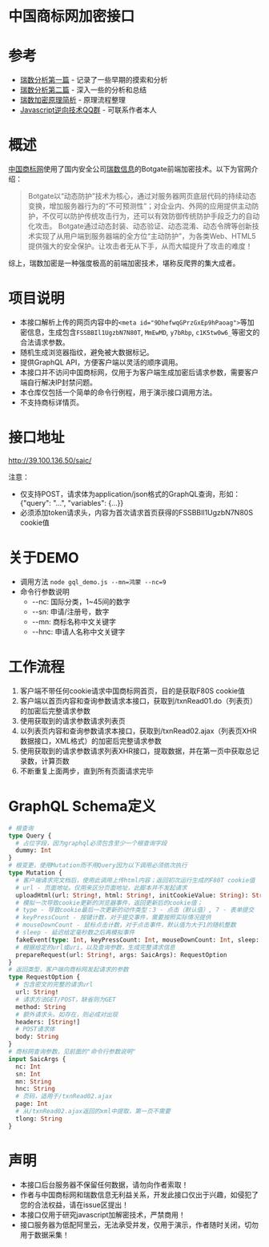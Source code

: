 # 中国商标网加密接口

# 参考
* [瑞数分析第一篇](https://segmentfault.com/a/1190000017286304) - 记录了一些早期的摸索和分析
* [瑞数分析第二篇](https://segmentfault.com/a/1190000017541235) - 深入一些的分析和总结
* [瑞数加密原理简析](https://segmentfault.com/a/1190000018311861) - 原理流程整理
* [Javascript逆向技术QQ群](https://jq.qq.com/?_wv=1027&k=5Bcu3YU) - 可联系作者本人

# 概述
[中国商标网](http://wsjs.saic.gov.cn)使用了国内安全公司[瑞数信息](https://www.riversecurity.com.cn)的Botgate前端加密技术。以下为官网介绍：
>Botgate以“动态防护”技术为核心，通过对服务器网页底层代码的持续动态变换，增加服务器行为的“不可预测性”；对企业内、外网的应用提供主动防护，不仅可以防护传统攻击行为，还可以有效防御传统防护手段乏力的自动化攻击。
>Botgate通过动态封装、动态验证、动态混淆、动态令牌等创新技术实现了从用户端到服务器端的全方位“主动防护”，为各类Web、HTML5提供强大的安全保护。让攻击者无从下手，从而大幅提升了攻击的难度！

综上，瑞数加密是一种强度极高的前端加密技术，堪称反爬界的集大成者。

# 项目说明
* 本接口解析上传的网页内容中的`<meta id="9DhefwqGPrzGxEp9hPaoag">`等加密信息，生成包含`FSSBBIl1UgzbN7N80T`, `MmEwMD`, `y7bRbp`, `c1K5tw0w6_`等密文的合法请求参数。
* 随机生成浏览器指纹，避免被大数据标记。
* 提供GraphQL API，方便客户端以灵活的顺序调用。
* 本接口并不访问中国商标网，仅用于为客户端生成加密后请求参数，需要客户端自行解决IP封禁问题。
* 本仓库仅包括一个简单的命令行例程，用于演示接口调用方法。
* 不支持商标详情页。

# 接口地址
  http://39.100.136.50/saic/
  
  注意：
  * 仅支持POST，请求体为application/json格式的GraphQL查询，形如：{"query": "...", "variables": {...}}
  * 必须添加token请求头，内容为首次请求首页获得的FSSBBIl1UgzbN7N80S cookie值

# 关于DEMO
* 调用方法
  `node gql_demo.js --mn=鸿蒙 --nc=9`
* 命令行参数说明
  * --nc: 国际分类，1~45间的数字
  * --sn: 申请/注册号，数字
  * --mn: 商标名称中文关键字
  * --hnc: 申请人名称中文关键字

# 工作流程
1. 客户端不带任何cookie请求中国商标网首页，目的是获取F80S cookie值
1. 客户端以首页内容和查询参数请求本接口，获取到/txnRead01.do（列表页）的加密后完整请求参数
1. 使用获取到的请求参数请求列表页
1. 以列表页内容和查询参数请求本接口，获取到/txnRead02.ajax（列表页XHR数据接口，XML格式）的加密后完整请求参数
1. 使用获取到的请求参数请求列表XHR接口，提取数据，并在第一页中获取总记录数，计算页数
1. 不断重复上面两步，直到所有页面请求完毕

# GraphQL Schema定义
```graphql
# 根查询
type Query {
  # 占位字段，因为graphql必须包含至少一个根查询字段
  dummy: Int
}
# 根变更，使用Mutation而不用Query因为以下调用必须依次执行
type Mutation {
  # 客户端请求完文档后，使用此调用上传html内容；返回初次运行生成的F80T cookie值
  # url - 页面地址。仅用来区分页面地址，此脚本并不发起请求
  uploadHtml(url: String!, html: String!, initCookieValue: String): String
  # 模拟一次导致cookie更新的浏览器事件，返回更新后的cookie值；
  # type - 导致cookie最后一次更新的动作类型：3 - 点击（默认值）, 7 - 表单提交
  # keyPressCount - 按键计数，对于提交事件，需要按照实际情况提供
  # mouseDownCount - 鼠标点击计数，对于点击事件，默认值为大于1的随机整数
  # sleep - 延迟给定毫秒数之后再模拟事件
  fakeEvent(type: Int, keyPressCount: Int, mouseDownCount: Int, sleep: Int): String
  # 根据给定的url或uri，以及查询参数，生成完整请求信息
  prepareRequest(url: String!, args: SaicArgs): RequestOption
}
# 返回类型，客户端向商标网发起请求的参数
type RequestOption {
  # 包含密文的完整的请求url
  url: String!
  # 请求方法GET/POST，缺省则为GET
  method: String
  # 额外请求头。如存在，则必成对出现
  headers: [String!]
  # POST请求体
  body: String
}
# 商标网查询参数，见前面的"命令行参数说明"
input SaicArgs {
  nc: Int
  sn: Int
  mn: String
  hnc: String
  # 页码，适用于/txnRead02.ajax
  page: Int
  # 从/txnRead02.ajax返回的xml中提取，第一页不需要
  tlong: String
}
```

# 声明
* 本接口后台服务器不保留任何数据，请勿向作者索取！
* 作者与中国商标网和瑞数信息无利益关系，开发此接口仅出于兴趣，如侵犯了您的合法权益，请在issue区提出！
* 本接口仅用于研究javascript加解密技术，严禁商用！
* 接口服务器为低配阿里云，无法承受并发，仅用于演示，作者随时关闭，切勿用于数据采集！
